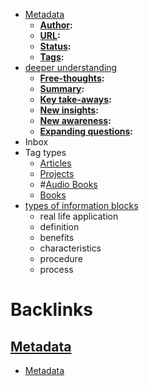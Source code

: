 - [Metadata](<Metadata.md>)
    - **[Author](<Author.md>):**
    - **[URL](<URL.md>):**
    - **[Status](<Status.md>):** 
    - **[Tags](<Tags.md>):**
- [deeper understanding](<deeper understanding.md>)
    - **[Free-thoughts](<Free-thoughts.md>):**
    - **[Summary](<Summary.md>):**
    - **[Key take-aways](<Key take-aways.md>):**
    - **[New insights](<New insights.md>):**
    - **[New awareness](<New awareness.md>):**
    - **[Expanding questions](<Expanding questions.md>):**
- Inbox
- Tag types
    - [Articles](<Articles.md>)
    - [Projects](<Projects.md>)
    - #[Audio Books](<Audio Books.md>)
    - [Books](<Books.md>)
- [types of information blocks](<types of information blocks.md>)
    - real life application
    - definition
    - benefits 
    - characteristics
    - procedure
    - process

# Backlinks
## [Metadata](<Metadata.md>)
- [Metadata](<Metadata.md>)

